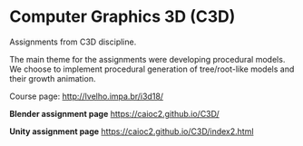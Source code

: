 # Computer Graphics 3D (C3D)
Assignments from C3D discipline.

The main theme for the assignments were developing procedural models. We choose to implement procedural generation of tree/root-like models and their growth animation.

Course page: http://lvelho.impa.br/i3d18/

**Blender assignment page**
https://caioc2.github.io/C3D/

**Unity assignment page**
https://caioc2.github.io/C3D/index2.html
